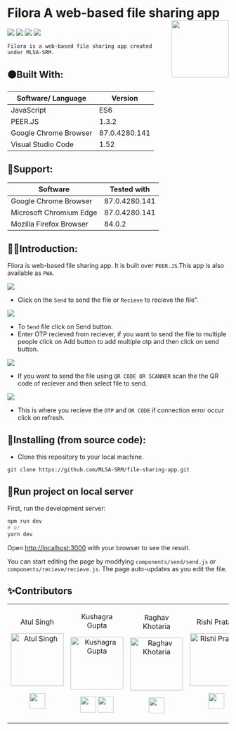 # Filora A web-based file sharing app <img src=https://w7.pngwing.com/pngs/621/196/png-transparent-e-commerce-logo-logo-e-commerce-electronic-business-ecommerce-angle-text-service.png width=130 align='right'>
![](https://img.shields.io/github/forks/MLSA-SRM/file-sharing-app?color=green&style=for-the-badge)
![](https://img.shields.io/github/stars/MLSA-SRM/file-sharing-app?color=blueviolet&style=for-the-badge)
![](https://img.shields.io/github/license/MLSA-SRM/file-sharing-app?color=blue&style=for-the-badge)
![](https://img.shields.io/badge/version-1.0-pink.svg?style=for-the-badge)

`Filora is a web-based file sharing app created under MLSA-SRM.` 
## 🟠Built With:
| Software/ Language | Version |
|----------|---------|
| JavaScript | ES6 |
| PEER.JS | 1.3.2 |
| Google Chrome Browser | 87.0.4280.141 |
| Visual Studio Code | 1.52 |
## 🔴Support:
| Software | Tested with |
|----------|-------------|
| Google Chrome Browser | 87.0.4280.141 |
| Microsoft Chromium Edge | 87.0.4280.141 |
| Mozilla Firefox Browser | 84.0.2 |

## 🔶🔶Introduction:
Filora is web-based file sharing app. It is built over `PEER.JS`.This app is also available as `PWA`.

![](https://github.com/RishiPratap/file-sharing-app/blob/main/public/capture%20(1).jpeg)

* Click on the `Send` to send the file or `Recieve` to recieve the file".

![](https://github.com/RishiPratap/file-sharing-app/blob/main/public/capture%20(2).jpeg)

* To `Send` file click on Send button.
* Enter OTP recieved from reciever, if you want to send the file to multiple people click on Add button to add multiple otp and then click on send button.

![](https://github.com/RishiPratap/file-sharing-app/blob/main/public/capture%20(3).jpeg)

* If you want to send the file using `QR CODE OR SCANNER` scan the the QR code of reciever and then select file to send.

![](https://github.com/RishiPratap/file-sharing-app/blob/main/public/capture%20(4).jpeg)

* This is where you recieve the `OTP` and `OR CODE` if connection error occur click on refresh. 
## 🌈Installing (from source code):

* Clone this repository to your local machine.
```
git clone https://github.com/MLSA-SRM/file-sharing-app.git
```
## 📢Run project on local server

First, run the development server:

```bash
npm run dev
# or
yarn dev
```
Open [http://localhost:3000](http://localhost:3000) with your browser to see the result.

You can start editing the page by modifying `components/send/send.js` or `components/recieve/recieve.js`. The page auto-updates as you edit the file.


 ## ✨Contributors

<table>
<tr align="center">




<td>

Atul Singh

<p align="center">
<img src = "https://avatars.githubusercontent.com/u/64461846?v=4"  height="120" alt="Atul Singh">
</p>
<p align="center">
<a href = "https://github.com/SirAtul1204"><img src = "http://www.iconninja.com/files/241/825/211/round-collaboration-social-github-code-circle-network-icon.svg" width="36" height = "36"/></a>
</p>
</td>

<td>

Kushagra Gupta

<p align="center">
<img src = "https://avatars.githubusercontent.com/u/60519359?v=4"  height="120" alt="Kushagra Gupta">
</p>
<p align="center">
<a href = "https://github.com/KG-1510"><img src = "http://www.iconninja.com/files/241/825/211/round-collaboration-social-github-code-circle-network-icon.svg" width="36" height = "36"/></a>
<a href = "https://www.linkedin.com/in/kg1510/">
<img src = "http://www.iconninja.com/files/863/607/751/network-linkedin-social-connection-circular-circle-media-icon.svg" width="36" height="36"/>
</a>
</p>
</td>
  
  <td>

Raghav Khotaria

<p align="center">
<img src = "https://avatars.githubusercontent.com/u/63222090?v=4"  height="120" alt="Raghav Khotaria">
</p>
<p align="center">
<a href = "https://github.com/raghav13901"><img src = "http://www.iconninja.com/files/241/825/211/round-collaboration-social-github-code-circle-network-icon.svg" width="36" height = "36"/></a>
</p>
</td>

<td>

Rishi Pratap

<p align="center">
<img src = "https://avatars.githubusercontent.com/u/72687585?v=4"  height="120" alt="Rishi Pratap">
</p>
<p align="center">
<a href = "https://github.com/RishiPratap"><img src = "http://www.iconninja.com/files/241/825/211/round-collaboration-social-github-code-circle-network-icon.svg" width="36" height = "36"/></a>
</p>
</td>
  </tr>
  </table>
